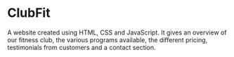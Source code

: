# ClubFit
A website created using HTML, CSS and JavaScript.
It gives an overview of our fitness club, the various programs available, the different pricing, testimonials from customers and a
contact section.

